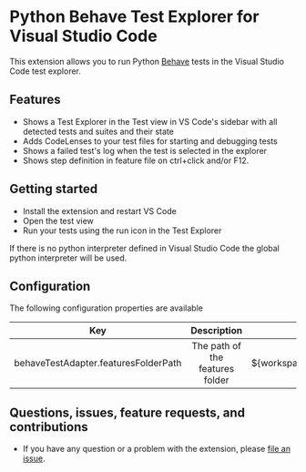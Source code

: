 # Python Behave Test Explorer for Visual Studio Code

This extension allows you to run Python [Behave](https://github.com/behave/behave) tests in the Visual Studio Code test explorer.

## Features

* Shows a Test Explorer in the Test view in VS Code's sidebar with all detected tests and suites and their state
* Adds CodeLenses to your test files for starting and debugging tests
* Shows a failed test's log when the test is selected in the explorer
* Shows step definition in feature file on ctrl+click and/or F12.


## Getting started

* Install the extension and restart VS Code
* Open the test view
* Run your tests using the run icon in the Test Explorer

If there is no python interpreter defined in Visual Studio Code the global python interpreter will be used.

## Configuration

The following configuration properties are available

| Key | Description | Default |
| ------------- |:-------------:| -----:|
| behaveTestAdapter.featuresFolderPath | The path of the features folder | ${workspaceFolder}/features

## Questions, issues, feature requests, and contributions

* If you have any question or a problem with the extension, please [file an issue](https://github.com/YouneselBarnoussi/vscode-BDD-Python-test-adapter/issues).

